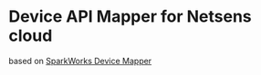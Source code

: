 # Device API Mapper for Netsens cloud

based on [SparkWorks Device Mapper](https://github.com/SparkWorksnet/device-measureMapper-template)